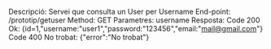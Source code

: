 Descripció: Servei que consulta un User per Username
End-point: /prototip/getuser
Method: GET
Parametres: username
Resposta:
Code 200 Ok: {id=1,"username:"user1","password:"123456","email:"mail@gmail.com"}
Code 400 No trobat: {"error":"No trobat"}
